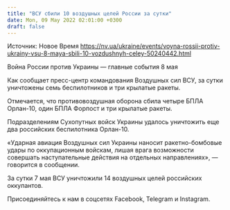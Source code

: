 ```yaml
---
title: "ВСУ сбили 10 воздушных целей России за сутки"
date: Mon, 09 May 2022 02:01:00 +0300
draft: false
---
```

Источник: Новое Время https://nv.ua/ukraine/events/voyna-rossii-protiv-ukrainy-vsu-8-maya-sbili-10-vozdushnyh-celey-50240442.html


Война России против Украины — главные события 8 мая

Как сообщает пресс-центр командования Воздушных сил ВСУ, за сутки уничтожены семь беспилотников и три крылатые ракеты.

Отмечается, что противовоздушная оборона сбила четыре БПЛА Орлан-10, один БПЛА Форпост и три крылатые ракеты.

Подразделениям Сухопутных войск Украины удалось уничтожить еще два российских беспилотника Орлан-10.

«Ударная авиация Воздушных сил Украины наносит ракетно-бомбовые удары по оккупационным войскам, лишая врага возможности совершать наступательные действия на отдельных направлениях», — говорится в сообщении.

За сутки 7 мая ВСУ уничтожили 14 воздушных целей российских оккупантов.

Присоединяйтесь к нам в соцсетях Facebook, Telegram и Instagram.

